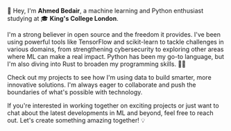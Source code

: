 👋 Hey, I'm **Ahmed Bedair**, a machine learning and Python enthusiast studying at 🎓 **King's College London**.

I'm a strong believer in open source and the freedom it provides. I've been using powerful tools like TensorFlow and scikit-learn to tackle challenges in various domains, from strengthening cybersecurity to exploring other areas where ML can make a real impact. Python has been my go-to language, but I'm also diving into Rust to broaden my programming skills. 🐍🦀

Check out my projects to see how I'm using data to build smarter, more innovative solutions. I'm always eager to collaborate and push the boundaries of what's possible with technology.

If you're interested in working together on exciting projects or just want to chat about the latest developments in ML and beyond, feel free to reach out. Let's create something amazing together! 💡
